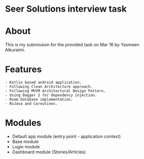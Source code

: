 # Seer Solutions interview task

# About

This is my submission for the provided task on Mar 16 by Yasmeen Alkuraimi.


# Features
    - Kotlin based android application.
    - Following Clean Architecture approach.
    - Following MVVM Architectural Design Pattern.
    - Using Dagger 2 for dependency injection.
    - Room Database implementation.
    - RxJava and Coroutines.

# Modules

  - Default app module (entry point - application context)
  - Base module
  - Login module
  - Dashboard module (Stories/Articles)

